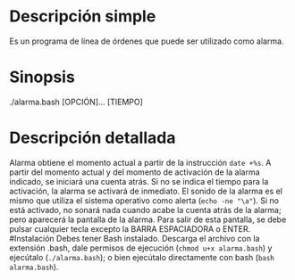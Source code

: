 # Descripción simple
Es un programa de línea de órdenes que puede ser utilizado como alarma.
# Sinopsis
./alarma.bash [OPCIÓN]... [TIEMPO]
# Descripción detallada
Alarma obtiene el momento actual a partir de la instrucción `date +%s`. A partir del momento actual y del momento de activación de la alarma indicado, se iniciará una cuenta atrás. Si no se indica el tiempo para la activación, la alarma se activará de inmediato. El sonido de la alarma es el mismo que utiliza el sistema operativo como alerta (`echo -ne "\a"`). Si no está activado, no sonará nada cuando acabe la cuenta atrás de la alarma; pero aparecerá la pantalla de la alarma. Para salir de esta pantalla, se debe pulsar cualquier tecla excepto la BARRA ESPACIADORA o ENTER.
#Instalación
Debes tener Bash instalado. Descarga el archivo con la extensión .bash, dale permisos de ejecución (`chmod u+x alarma.bash`) y ejecútalo (`./alarma.bash`); o bien ejecútalo directamente con bash (`bash alarma.bash`).
